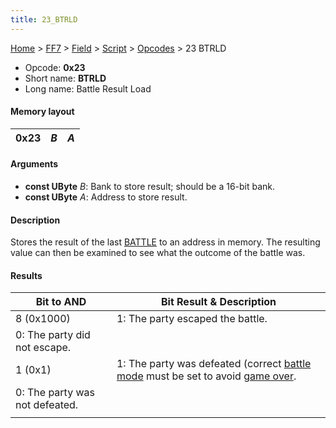 ```yaml
---
title: 23_BTRLD
---
```


[Home](../../../../index.md) > [FF7](../../../../FF7.md) > [Field](../../../Field.md) > [Script](../../Script.md) > [Opcodes](../Opcodes.md) > 23 BTRLD

-   Opcode: **0x23**
-   Short name: **BTRLD**
-   Long name: Battle Result Load

#### Memory layout

| 0x23 | *B* | *A* |
|------|-----|-----|

#### Arguments

-   **const UByte** *B*: Bank to store result; should be a 16-bit bank.
-   **const UByte** *A*: Address to store result.

#### Description

Stores the result of the last [BATTLE](70_BATTLE.md) to an address in memory. The resulting value can then be examined to see what the outcome of the battle was.

#### Results

| Bit to AND                     | Bit Result & Description                                                                                                                                                           |
|--------------------------------|------------------------------------------------------------------------------------------------------------------------------------------------------------------------------------|
| 8 (0x1000)                     | 1: The party escaped the battle.                                                                                                                                                   |
| 0: The party did not escape.   |                                                                                                                                                                                    |
| 1 (0x1)                        | 1: The party was defeated (correct [battle mode](FF7/Field/Script/Opcodes/22_BTMD2 "wikilink") must be set to avoid [game over](FF_GAMEOVER.md). |
| 0: The party was not defeated. |                                                                                                                                                                                    |
|                                |                                                                                                                                                                                    |
